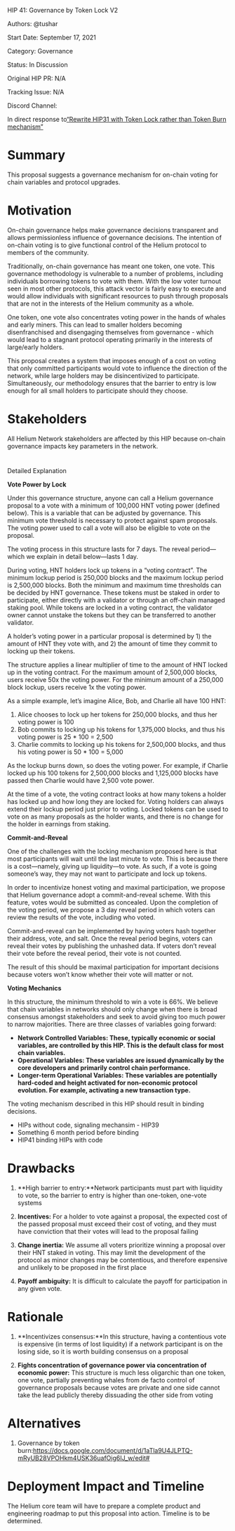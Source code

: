 HIP 41: Governance by Token Lock V2

Authors: @tushar

Start Date: September 17, 2021

Category: Governance

Status: In Discussion

Original HIP PR: N/A

Tracking Issue: N/A

Discord Channel:

In direct response to[“Rewrite HIP31 with Token Lock rather than Token Burn mechanism”](https://github.com/helium/HIP/pull/252)


# Summary

This proposal suggests a governance mechanism for on-chain voting for chain variables and protocol upgrades.


# Motivation

On-chain governance helps make governance decisions transparent and allows permissionless influence of governance decisions. The intention of on-chain voting is to give functional control of the Helium protocol to members of the community.

Traditionally, on-chain governance has meant one token, one vote. This governance methodology is vulnerable to a number of problems, including individuals borrowing tokens to vote with them. With the low voter turnout seen in most other protocols, this attack vector is fairly easy to execute and would allow individuals with significant resources to push through proposals that are not in the interests of the Helium community as a whole.

One token, one vote also concentrates voting power in the hands of whales and early miners. This can lead to smaller holders becoming disenfranchised and disengaging themselves from governance - which would lead to a stagnant protocol operating primarily in the interests of large/early holders.

This proposal creates a system that imposes enough of a cost on voting that only committed participants would vote to influence the direction of the network, while large holders may be disincentivized to participate. Simultaneously, our methodology ensures that the barrier to entry is low enough for all small holders to participate should they choose.




# Stakeholders

All Helium Network stakeholders are affected by this HIP because on-chain governance impacts key parameters in the network.


#   
Detailed Explanation

**Vote Power by Lock**

Under this governance structure, anyone can call a Helium governance proposal to a vote with a minimum of 100,000 HNT voting power (defined below). This is a variable that can be adjusted by governance. This minimum vote threshold is necessary to protect against spam proposals. The voting power used to call a vote will also be eligible to vote on the proposal.

The voting process in this structure lasts for 7 days. The reveal period—which we explain in detail below—lasts 1 day.

During voting, HNT holders lock up tokens in a “voting contract”. The minimum lockup period is 250,000 blocks and the maximum lockup period is 2,500,000 blocks. Both the minimum and maximum time thresholds can be decided by HNT governance. These tokens must be staked in order to participate, either directly with a validator or through an off-chain managed staking pool. While tokens are locked in a voting contract, the validator owner cannot unstake the tokens but they can be transferred to another validator.

A holder’s voting power in a particular proposal is determined by 1) the amount of HNT they vote with, and 2) the amount of time they commit to locking up their tokens.

The structure applies a linear multiplier of time to the amount of HNT locked up in the voting contract. For the maximum amount of 2,500,000 blocks, users receive 50x the voting power. For the minimum amount of a 250,000 block lockup, users receive 1x the voting power.

As a simple example, let’s imagine Alice, Bob, and Charlie all have 100 HNT:

1. Alice chooses to lock up her tokens for 250,000 blocks, and thus her voting power is 100
2. Bob commits to locking up his tokens for 1,375,000 blocks, and thus his voting power is 25 \* 100 = 2,500
3. Charlie commits to locking up his tokens for 2,500,000 blocks, and thus his voting power is 50 \* 100 = 5,000

As the lockup burns down, so does the voting power. For example, if Charlie locked up his 100 tokens for 2,500,000 blocks and 1,125,000 blocks have passed then Charlie would have 2,500 vote power.

At the time of a vote, the voting contract looks at how many tokens a holder has locked up and how long they are locked for. Voting holders can always extend their lockup period just prior to voting. Locked tokens can be used to vote on as many proposals as the holder wants, and there is no change for the holder in earnings from staking.

**Commit-and-Reveal**

One of the challenges with the locking mechanism proposed here is that most participants will wait until the last minute to vote. This is because there is a cost—namely, giving up liquidity—to vote. As such, if a vote is going someone’s way, they may not want to participate and lock up tokens.

In order to incentivize honest voting and maximal participation, we propose that Helium governance adopt a commit-and-reveal scheme. With this feature, votes would be submitted as concealed. Upon the completion of the voting period, we propose a 3 day reveal period in which voters can review the results of the vote, including who voted.

Commit-and-reveal can be implemented by having voters hash together their address, vote, and salt. Once the reveal period begins, voters can reveal their votes by publishing the unhashed data. If voters don’t reveal their vote before the reveal period, their vote is not counted.

The result of this should be maximal participation for important decisions because voters won’t know whether their vote will matter or not.

**Voting Mechanics**

In this structure, the minimum threshold to win a vote is 66%. We believe that chain variables in networks should only change when there is broad consensus amongst stakeholders and seek to avoid giving too much power to narrow majorities. There are three classes of variables going forward:

- **Network Controlled Variables: These, typically economic or social variables, are controlled by this HIP. This is the default class for most chain variables.**
- **Operational Variables: These variables are issued dynamically by the core developers and primarily control chain performance.**
- **Longer-term Operational Variables: These variables are potentially hard-coded and height activated for non-economic protocol evolution. For example, activating a new transaction type.**

The voting mechanism described in this HIP should result in binding decisions.

- HIPs without code, signaling mechansim - HIP39
- Something 6 month period before binding
- HIP41 binding HIPs with code




# Drawbacks

1. **High barrier to entry:**Network participants must part with liquidity to vote, so the barrier to entry is higher than one-token, one-vote systems  
     

2. **Incentives:** For a holder to vote against a proposal, the expected cost of the passed proposal must exceed their cost of voting, and they must have conviction that their votes will lead to the proposal failing  
     

3. **Change inertia:** We assume all voters prioritize winning a proposal over their HNT staked in voting. This may limit the development of the protocol as minor changes may be contentious, and therefore expensive and unlikely to be proposed in the first place  
     

4. **Payoff ambiguity:** It is difficult to calculate the payoff for participation in any given vote.


# Rationale

1. **Incentivizes consensus:**In this structure, having a contentious vote is expensive (in terms of lost liquidity) if a network participant is on the losing side, so it is worth building consensus on a proposal  
     

2. **Fights concentration of governance power via concentration of economic power:** This structure is much less oligarchic than one token, one vote, partially preventing whales from de facto control of governance proposals because votes are private and one side cannot take the lead publicly thereby dissuading the other side from voting


# Alternatives

1. Governance by token burn:<https://docs.google.com/document/d/1aTla9U4JLPTQ-mRyUB28VPOHkm4USK36uafOig6IJ_w/edit#>


# Deployment Impact and Timeline

The Helium core team will have to prepare a complete product and engineering roadmap to put this proposal into action. Timeline is to be determined.

  
